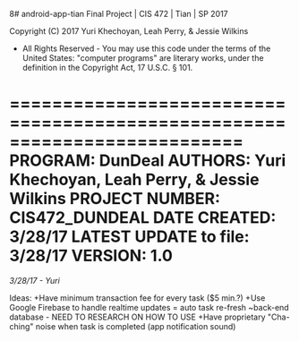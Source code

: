 8# android-app-tian
Final Project | CIS 472 | Tian | SP 2017

Copyright (C) 2017 Yuri Khechoyan, Leah Perry, & Jessie Wilkins
- All Rights Reserved -
You may use this code under the terms of the United States:
"computer programs" are literary works, under the definition in the Copyright Act, 17 U.S.C. § 101.

==========================================================================
	  PROGRAM: DunDeal
    AUTHORS: Yuri Khechoyan, Leah Perry, & Jessie Wilkins
    PROJECT NUMBER: CIS472_DUNDEAL
    DATE CREATED: 3/28/17
    LATEST UPDATE to file: 3/28/17
	  VERSION: 1.0
==========================================================================

*3/28/17 - Yuri*

Ideas:
+Have minimum transaction fee for every task ($5 min.?)
+Use Google Firebase to handle realtime updates = auto task re-fresh
  ~back-end database - NEED TO RESEARCH ON HOW TO USE
+Have proprietary "Cha-ching" noise when task is completed (app notification sound)
